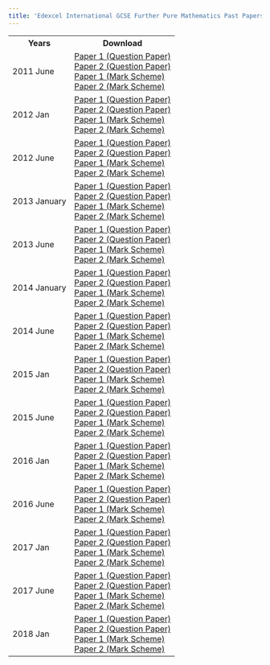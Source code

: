 ```yaml
---
title: 'Edexcel International GCSE Further Pure Mathematics Past Papers from 2011'
---
```


<table class="table table-pastpapers">
  <tbody>
  <tr>
    <th>Years</th>
    <th>Download</th>
  </tr>
  <tr>
    <td>2011 June</td>
    <td>
          <a href="https://www.dropbox.com/s/tqdunjjghhoci8e/4PM0_01_que_20110613.pdf?dl=1">Paper 1 (Question Paper)</a><br/>
          <a href="https://www.dropbox.com/s/yc739fph86a44b9/4PM0_02_que_20110621.pdf?dl=1">Paper 2 (Question Paper)</a><br/>
          <a href="https://www.dropbox.com/s/lgah4an51ip9edt/4PM0_01_rms_20110824a.pdf?dl=1">Paper 1 (Mark Scheme)</a><br/>
          <a href="https://www.dropbox.com/s/b9nbhc5opb033k1/4PM0_02_rms_20110824a.pdf?dl=1">Paper 2 (Mark Scheme)</a>
    </td>
  </tr>
  <tr>
    <td>2012 Jan</td>
    <td>
          <a href="https://www.dropbox.com/s/g1c4ivbkxsh322x/4PM0_01_que_20120307.pdf?dl=1">Paper 1 (Question Paper)</a><br/>
          <a href="https://www.dropbox.com/s/6x3h56b7j1y0bna/4PM0_02_que_20120307.pdf?dl=1">Paper 2 (Question Paper)</a><br/>
          <a href="https://www.dropbox.com/s/k7zwyjhckq2j1r3/4PM0_01_msc_20120307.pdf?dl=1">Paper 1 (Mark Scheme)</a><br/>
          <a href="https://www.dropbox.com/s/1kwm43gubimbei8/4PM0_02_msc_20120307.pdf?dl=1">Paper 2 (Mark Scheme)</a>
    </td>
  </tr>
  <tr>
    <td>2012 June</td>
    <td>
          <a href="https://www.dropbox.com/s/vzuwp3kodn3h40a/4PM0_01_que_20120517.pdf?dl=1">Paper 1 (Question Paper)</a><br/>
          <a href="https://www.dropbox.com/s/dn7bbum1baiqqat/4PM0_02_que_20120521.pdf?dl=1">Paper 2 (Question Paper)</a><br/>
          <a href="https://www.dropbox.com/s/7o0o7tjfgshwpfp/4PM0_01_rms_20120823.pdf?dl=1">Paper 1 (Mark Scheme)</a><br/>
          <a href="https://www.dropbox.com/s/gfojpz6dyo8xa97/4PM0_02_rms_20120823.pdf?dl=1">Paper 2 (Mark Scheme)</a>
    </td>
  </tr>
  <tr>
    <td>2013 January</td>
    <td>
          <a href="https://www.dropbox.com/s/v058yta09o5v8g6/4PM0_01_que_20130117.pdf?dl=1">Paper 1 (Question Paper)</a><br/>
          <a href="https://www.dropbox.com/s/fagg1fz28xy0ych/4PM0_02_que_20130122.pdf?dl=1">Paper 2 (Question Paper)</a><br/>
          <a href="https://www.dropbox.com/s/6dcwaplr5wjd4o4/4PM0_01_rms_20130307.pdf?dl=1">Paper 1 (Mark Scheme)</a><br/>
          <a href="https://www.dropbox.com/s/o3dv5itflijf1b8/4PM0_02_rms_20130307.pdf?dl=1">Paper 2 (Mark Scheme)</a>
    </td>
  </tr>
  <tr>
    <td>2013 June</td>
    <td>
          <a href="https://www.dropbox.com/s/fcwitzyd1qcufjz/4PM0_01_que_20130522.pdf?dl=1">Paper 1 (Question Paper)</a><br/>
          <a href="https://www.dropbox.com/s/dmayqyz0whqaxma/4PM0_02_que_20130524.pdf?dl=1">Paper 2 (Question Paper)</a><br/>
          <a href="https://www.dropbox.com/s/g40wf4dcaof07g4/4PM0_01_msc_20130822.pdf?dl=1">Paper 1 (Mark Scheme)</a><br/>
          <a href="https://www.dropbox.com/s/rjroqb73ajizd53/4PM0_02_msc_20130822.pdf?dl=1">Paper 2 (Mark Scheme)</a>
    </td>
  </tr>
  <tr>
    <td>2014 January</td>
    <td>
          <a href="https://www.dropbox.com/s/igpxglbh92hkc95/4PM0_01_que_20140120.pdf?dl=1">Paper 1 (Question Paper)</a><br/>
          <a href="https://www.dropbox.com/s/khzh7vsglxf7pao/4PM0_02_que_20140123.pdf?dl=1">Paper 2 (Question Paper)</a><br/>
          <a href="https://www.dropbox.com/s/w7hue0wj5s1wjub/4PM0_01_msc_20140306.pdf?dl=1">Paper 1 (Mark Scheme)</a><br/>
          <a href="https://www.dropbox.com/s/eh6xyy7l8vzkhrv/4PM0_02_msc_20140306.pdf?dl=1">Paper 2 (Mark Scheme)</a>
    </td>
  </tr>
  <tr>
    <td>2014 June</td>
    <td>
          <a href="https://www.dropbox.com/s/wsgwncqbo7mzuhu/4PM0_01_que_20140521.pdf?dl=1">Paper 1 (Question Paper)</a><br/>
          <a href="https://www.dropbox.com/s/rrn7snnvk09x3y1/4PM0_02_que_20140523.pdf?dl=1">Paper 2 (Question Paper)</a><br/>
          <a href="https://www.dropbox.com/s/fawb31p7uqf5cu2/2014%20May%20P1%20MS.pdf?dl=1">Paper 1 (Mark Scheme)</a><br/>
          <a href="https://www.dropbox.com/s/vxiggc6qfnzar2i/2014%20May%20P2%20MS.pdf?dl=1">Paper 2 (Mark Scheme)</a>
    </td>
  </tr>
  <tr>
    <td>2015 Jan</td>
    <td>
          <a href="https://www.dropbox.com/s/dgicgywgrn5eg3a/4PM0_01_que_20150119.pdf?dl=1">Paper 1 (Question Paper)</a><br/>
          <a href="https://www.dropbox.com/s/amb28ixpc6xeuop/4PM0_02_que_20150122.pdf?dl=1">Paper 2 (Question Paper)</a><br/>
          <a href="https://www.dropbox.com/s/p42ywesg9pmwatb/4PM0_01_msc_20150305.pdf?dl=1">Paper 1 (Mark Scheme)</a><br/>
          <a href="https://www.dropbox.com/s/wcsdc4hbr1lawum/4PM0_02_msc_20150305.pdf?dl=1">Paper 2 (Mark Scheme)</a>
    </td>
  </tr>
  <tr>
    <td>2015 June</td>
    <td>
          <a href="https://www.dropbox.com/s/cjyjdikn942w3b3/4PM0_01_que_20150608.pdf?dl=1">Paper 1 (Question Paper)</a><br/>
          <a href="https://www.dropbox.com/s/xoq6rndvhffbwhe/4PM0_02_que_20150611.pdf?dl=1">Paper 2 (Question Paper)</a><br/>
          <a href="https://www.dropbox.com/s/8t6uyfldufpnqow/4PM0_01_msc_20150819.pdf?dl=1">Paper 1 (Mark Scheme)</a><br/>
          <a href="https://www.dropbox.com/s/oyr5p0z8d8erapw/4PM0_02_msc_20150819.pdf?dl=1">Paper 2 (Mark Scheme)</a>
    </td>
  </tr>
  <tr>
    <td>2016 Jan</td>
    <td>
          <a href="https://www.dropbox.com/s/ynld2030gm0xuay/4PM0_01_que_20160122.pdf?dl=1">Paper 1 (Question Paper)</a><br/>
          <a href="https://www.dropbox.com/s/4546ui4ufepn0gp/4PM0_02_que_20160125.pdf?dl=1">Paper 2 (Question Paper)</a><br/>
          <a href="https://www.dropbox.com/s/kf3i4lvwdijjvav/4PM0_01_msc_20160216.pdf?dl=1">Paper 1 (Mark Scheme)</a><br/>
          <a href="https://www.dropbox.com/s/w877jmpbg6unn8w/4PM0_02_msc_20160216.pdf?dl=1">Paper 2 (Mark Scheme)</a>
    </td>
  </tr>
  <tr>
    <td>2016 June</td>
    <td>
          <a href="https://www.dropbox.com/s/xjpf3q25g9csu4f/4PM0_01_que_20160614.pdf?dl=1" class="locked_link">Paper 1 (Question Paper)</a><br/>
          <a href="https://www.dropbox.com/s/0ijnyv3o8nmv1mt/4PM0_02_que_20160616.pdf?dl=1" class="locked_link">Paper 2 (Question Paper)</a><br/>
          <a href="https://www.dropbox.com/s/w8gk6lry2gtt935/4PM0_01_rms_20170824.pdf?dl=1" class="locked_link">Paper 1 (Mark Scheme)</a><br/>
          <a href="https://www.dropbox.com/s/l72b4wp1ez0x4id/4PM0_02_rms_20170824.pdf?dl=1" class="locked_link">Paper 2 (Mark Scheme)</a>
    </td>
  </tr>
  <tr>
    <td>2017 Jan</td>
    <td>
          <a href="https://qualifications.pearson.com/content/dam/pdf/International%20GCSE/Further%20Pure%20Mathematics/2009/Exam%20materials/4PM0_01_que_20170114.pdf">Paper 1 (Question Paper)</a><br/>
          <a href="https://qualifications.pearson.com/content/dam/pdf/International%20GCSE/Further%20Pure%20Mathematics/2009/Exam%20materials/4PM0_02_que_20170123.pdf">Paper 2 (Question Paper)</a><br/>
          <a href="https://qualifications.pearson.com/content/dam/pdf/International%20GCSE/Further%20Pure%20Mathematics/2009/Exam%20materials/4PM0_01_rms_20170301.pdf">Paper 1 (Mark Scheme)</a><br/>
          <a href="https://qualifications.pearson.com/content/dam/pdf/International%20GCSE/Further%20Pure%20Mathematics/2009/Exam%20materials/4PM0_02_rms_20170301.pdf">Paper 2 (Mark Scheme)</a>
    </td>
  </tr>
  <tr>
    <td>2017 June</td>
    <td>
          <a href="https://qualifications.pearson.com/content/dam/pdf/International%20GCSE/Further%20Pure%20Mathematics/2009/Exam%20materials/4PM0_01_que_20170613.pdf">Paper 1 (Question Paper)</a><br/>
          <a href="https://qualifications.pearson.com/content/dam/pdf/International%20GCSE/Further%20Pure%20Mathematics/2009/Exam%20materials/4PM0_02_que_20170620.pdf">Paper 2 (Question Paper)</a><br/>
          <a href="https://qualifications.pearson.com/content/dam/pdf/International%20GCSE/Further%20Pure%20Mathematics/2009/Exam%20materials/4PM0_01_rms_20170823.pdf">Paper 1 (Mark Scheme)</a><br/>
          <a href="https://qualifications.pearson.com/content/dam/pdf/International%20GCSE/Further%20Pure%20Mathematics/2009/Exam%20materials/4PM0_02_rms_20170823.pdf">Paper 2 (Mark Scheme)</a>
    </td>
  </tr>
  <tr>
    <td>2018 Jan</td>
    <td>
          <a href="https://qualifications.pearson.com/content/dam/pdf/International%20GCSE/Further%20Pure%20Mathematics/2009/Exam%20materials/4PM0_01_que_20180113.pdf">Paper 1 (Question Paper)</a><br/>
          <a href="https://qualifications.pearson.com/content/dam/pdf/International%20GCSE/Further%20Pure%20Mathematics/2009/Exam%20materials/4PM0_02_que_20180122.pdf">Paper 2 (Question Paper)</a><br/>
          <a href="https://qualifications.pearson.com/content/dam/pdf/International%20GCSE/Further%20Pure%20Mathematics/2009/Exam%20materials/4PM0_01_msc_20180308.pdf">Paper 1 (Mark Scheme)</a><br/>
          <a href="https://qualifications.pearson.com/content/dam/pdf/International%20GCSE/Further%20Pure%20Mathematics/2009/Exam%20materials/4PM0_02_rms_20180308.pdf">Paper 2 (Mark Scheme)</a>
    </td>
  </tr>
</tbody>
</table>
